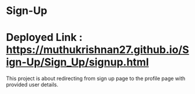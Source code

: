 # Sign-Up 
# Deployed Link : https://muthukrishnan27.github.io/Sign-Up/Sign_Up/signup.html
 This project is about redirecting from sign up page to the profile page with provided user details.
